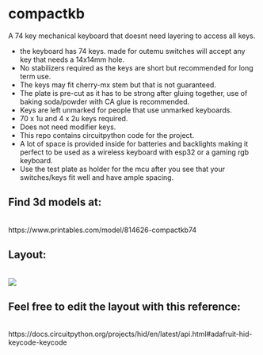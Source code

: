 # compactkb
A 74 key mechanical keyboard that doesnt need layering to access all keys.
<ul>
<li>the keyboard has 74 keys. made for outemu switches will accept any key that needs a 14x14mm hole.<br></li>
<li>No stabilizers required as the keys are short but recommended for long term use.<br></li>
<li>The keys may fit cherry-mx stem but that is not guaranteed.<br></li>
<li>The plate is pre-cut as it has to be strong after gluing together, use of baking soda/powder with CA glue is recommended.<br></li>
<li>Keys are left unmarked for people that use unmarked keyboards.<br></li>
<li>70 x 1u and 4 x 2u keys required.<br></li>
<li>Does not need modifier keys.<br></li>
<li>This repo contains circuitpython code for the project.<br></li>
<li>A lot of space is provided inside for batteries and backlights making it perfect to be used as a wireless keyboard with esp32 or a gaming rgb keyboard.<br></li>
<li>Use the test plate as holder for the mcu after you see that your switches/keys fit well and have ample spacing.<br></li>
</ul>
<h2>Find 3d models at:</h2><br>
https://www.printables.com/model/814626-compactkb74<br>

<h2>Layout:</h2><br>
<img src = "https://github.com/AmriteshKr8/compactkb/assets/65892477/854fbfb3-89ef-49d6-b33b-8c362bdcd952"><br>

<h2>Feel free to edit the layout with this reference:</h2><br>
https://docs.circuitpython.org/projects/hid/en/latest/api.html#adafruit-hid-keycode-keycode<br>
